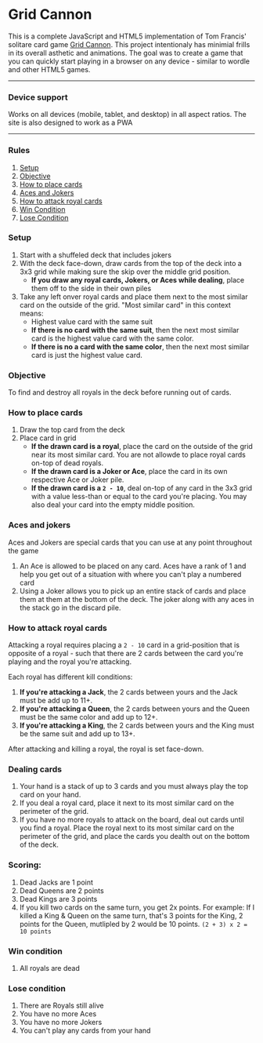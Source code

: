 # Grid Cannon

This is a complete JavaScript and HTML5 implementation of Tom Francis' solitare card game [Grid Cannon](https://www.pentadact.com/2019-08-20-gridcannon-a-single-player-game-with-regular-playing-cards/). This project intentionaly has minimial frills in its overall asthetic and animations. The goal was to create a game that you can quickly start playing in a browser on any device - similar to wordle and other HTML5 games.

---

### Device support
Works on all devices (mobile, tablet, and desktop) in all aspect ratios. The site is also designed to work as a PWA

---

### Rules
1. <a href="#setup">Setup</a>
2. <a href="#objective">Objective</a>
3. <a href="#how-to-place-cards">How to place cards</a>
4. <a href="#aces-and-jokers">Aces and Jokers</a>
4. <a href="#how-to-attack-royal-cards">How to attack royal cards</a>
5. <a href="#win-condition">Win Condition</a>
6. <a href="#lose-condition">Lose Condition</a>


### Setup
1. Start with a shuffeled deck that includes jokers
2. With the deck face-down, draw cards from the top of the deck into a 3x3 grid while making sure the skip over the middle grid position.
    - <b>If you draw any royal cards, Jokers, or Aces while dealing</b>, place them off to the side in their own piles
3. Take any left onver royal cards and place them next to the most similar card on the outside of the grid. "Most similar card" in this context means:
    - Highest value card with the same suit
    - <b>If there is no card with the same suit</b>, then the next most similar card is the highest value card with the same color.
    - <b>If there is no a card with the same color</b>, then the next most similar card is just the highest value card.

### Objective
To find and destroy all royals in the deck before running out of cards.

### How to place cards
1. Draw the top card from the deck
2. Place card in grid
    - <b>If the drawn card is a royal</b>, place the card on the outside of the grid near its most similar card. You are not allowde to place royal cards on-top of dead royals.
    - <b>If the drawn card is a Joker or Ace</b>, place the card in its own respective Ace or Joker pile.
    - <b>If the drawn card is a `2 - 10`</b>, deal on-top of any card in the 3x3 grid with a value less-than or equal to the card you're placing. You may also deal your card into the empty middle position.

### Aces and jokers
Aces and Jokers are special cards that you can use at any point throughout the game
1. An Ace is allowed to be placed on any card. Aces have a rank of 1 and help you get out of a situation with where you can't play a numbered card
2. Using a Joker allows you to pick up an entire stack of cards and place them at them at the bottom of the deck. The joker along with any aces in the stack go in the discard pile. 

### How to attack royal cards
Attacking a royal requires placing a `2 - 10` card in a grid-position that is opposite of a royal - such that there are 2 cards between the card you're playing and the royal you're attacking.

Each royal has different kill conditions:
1. <b>If you're attacking a Jack</b>, the 2 cards between yours and the Jack must be add up to 11+.
2. <b>If you're attacking a Queen</b>, the 2 cards between yours and the Queen must be the same color and add up to 12+.
3. <b>If you're attacking a King</b>, the 2 cards between yours and the King must be the same suit and add up to 13+.

After attacking and killing a royal, the royal is set face-down.

### Dealing cards
1. Your hand is a stack of up to 3 cards and you must always play the top card on your hand.
2. If you deal a royal card, place it next to its most similar card on the perimeter of the grid.
3. If you have no more royals to attack on the board, deal out cards until you find a royal. Place the royal next to its most similar card on the perimeter of the grid, and place the cards you dealth out on the bottom of the deck.

### Scoring:
1. Dead Jacks are 1 point
2. Dead Queens are 2 points
3. Dead Kings are 3 points
4. If you kill two cards on the same turn, you get 2x points. For example: If I killed a King & Queen on the same turn, that's 3 points for the King, 2 points for the Queen, mutlipled by 2 would be 10 points. `(2 + 3) x 2 = 10 points`

### Win condition
1. All royals are dead

### Lose condition
1. There are Royals still alive
2. You have no more Aces
3. You have no more Jokers
4. You can't play any cards from your hand
 

